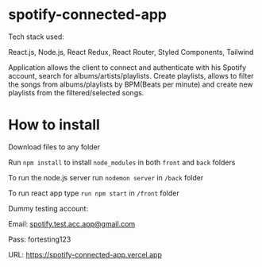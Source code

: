 ﻿# spotify-connected-app

Tech stack used:

React.js, Node.js, React Redux, React Router, Styled Components, Tailwind

Application allows the client to connect and authenticate with his Spotify account, search for albums/artists/playlists. Create playlists, allows to filter the songs from albums/playlists by BPM(Beats per minute) and create new playlists from the filtered/selected songs.

# How to install


Download files to any folder

Run `npm install` to install `node_modules` in both `front` and `back` folders

To run the node.js server run `nodemon server` in `/back` folder

To run react app type `run npm start` in `/front` folder

Dummy testing account:


Email: spotify.test.acc.app@gmail.com


Pass: fortesting123

URL: https://spotify-connected-app.vercel.app
